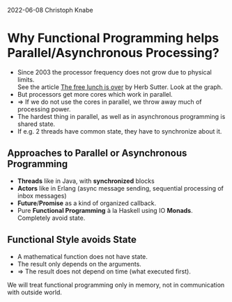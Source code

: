 2022-06-08 Christoph Knabe
# Why Functional Programming helps Parallel/Asynchronous Processing?
* Since 2003 the processor frequency does not grow due to physical limits.<br>
  See the article
  [The free lunch is over](http://www.gotw.ca/publications/concurrency-ddj.htm)
  by Herb Sutter. Look at the graph.
* But processors get more cores which work in parallel.
* &rArr; If we do not use the cores in parallel, we throw away much of processing power.
* The hardest thing in parallel, as well as in asynchronous programming is shared state.
* If e.g. 2 threads have common state, they have to synchronize about it.

## Approaches to Parallel or Asynchronous Programming
* **Threads** like in Java, with **synchronized** blocks
* **Actors** like in Erlang (async message sending, sequential processing of inbox messages)
* **Future**/**Promise** as a kind of organized callback.
* Pure **Functional Programming** à la Haskell using IO **Monads**. Completely avoid state.

## Functional Style avoids State
* A mathematical function does not have state.
* The result only depends on the arguments.
* &rArr; The result does not depend on time (what executed first).

We will treat functional programming only in memory, 
not in communication with outside world.